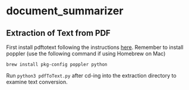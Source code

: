 # document_summarizer

## Extraction of Text from PDF

First install pdftotext following the instructions [here](https://github.com/jalan/pdftotext). Remember to install poppler (use the following command if using Homebrew on Mac)

```  
brew install pkg-config poppler python
```

Run `python3 pdfToText.py` after cd-ing into the extraction directory to examine text conversion.
